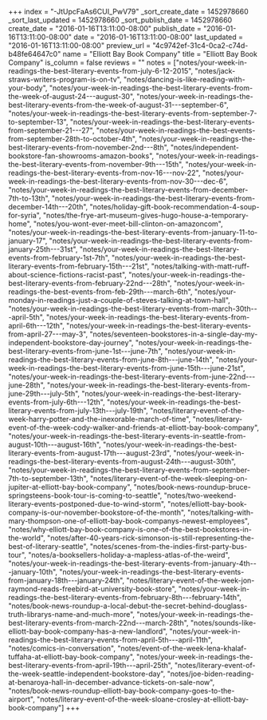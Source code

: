+++
index = "-JtUpcFaAs6CUI_PwV79"
_sort_create_date = 1452978660
_sort_last_updated = 1452978660
_sort_publish_date = 1452978660
create_date = "2016-01-16T13:11:00-08:00"
publish_date = "2016-01-16T13:11:00-08:00"
date = "2016-01-16T13:11:00-08:00"
last_updated = "2016-01-16T13:11:00-08:00"
preview_url = "4c9742ef-31c4-0ca2-c74d-b48fe64647c0"
name = "Elliott Bay Book Company"
title = "Elliott Bay Book Company"
is_column = false
reviews = ""
notes = ["notes/your-week-in-readings-the-best-literary-events-from-july-6-12-2015", "notes/jack-straws-writers-program-is-on-tv", "notes/dancing-is-like-reading-with-your-body", "notes/your-week-in-readings-the-best-literary-events-from-the-week-of-august-24---august-30", "notes/your-week-in-readings-the-best-literary-events-from-the-week-of-august-31---september-6", "notes/your-week-in-readings-the-best-literary-events-from-september-7-to-september-13", "notes/your-week-in-readings-the-best-literary-events-from-september-21---27", "notes/your-week-in-readings-the-best-events-from-september-28th-to-october-4th", "notes/your-week-in-readings-the-best-literary-events-from-november-2nd---8th", "notes/independent-bookstore-fan-showrooms-amazon-books", "notes/your-week-in-readings-the-best-literary-events-from-november-9th---15th", "notes/your-week-in-readings-the-best-literary-events-from-nov-16---nov-22", "notes/your-week-in-readings-the-best-literary-events-from-nov-30---dec-6", "notes/your-week-in-readings-the-best-literary-events-from-december-7th-to-13th", "notes/your-week-in-readings-the-best-literary-events-from-december-14th---20th", "notes/holiday-gift-book-recommendation-4-soup-for-syria", "notes/the-frye-art-museum-gives-hugo-house-a-temporary-home", "notes/you-wont-ever-meet-bill-clinton-on-amazoncom", "notes/your-week-in-readings-the-best-literary-events-from-january-11-to-january-17", "notes/your-week-in-readings-the-best-literary-events-from-january-25th---31st", "notes/your-week-in-readings-the-best-literary-events-from-february-1st-7th", "notes/your-week-in-readings-the-best-literary-events-from-february-15th---21st", "notes/talking-with-matt-ruff-about-science-fictions-racist-past", "notes/your-week-in-readings-the-best-literary-events-from-february-22nd---28th", "notes/your-week-in-readings-the-best-events-from-feb-29th---march-6th", "notes/your-monday-in-readings-just-a-couple-of-steves-talking-at-town-hall", "notes/your-week-in-readings-the-best-literary-events-from-march-30th---april-5th", "notes/your-week-in-readings-the-best-literary-events-from-april-6th---12th", "notes/your-week-in-readings-the-best-literary-events-from-april-27---may-3", "notes/seventeen-bookstores-in-a-single-day-my-independent-bookstore-day-journey", "notes/your-week-in-readings-the-best-literary-events-from-june-1st---june-7th", "notes/your-week-in-readings-the-best-literary-events-from-june-8th---june-14th", "notes/your-week-in-readings-the-best-literary-events-from-june-15th---june-21st", "notes/your-week-in-readings-the-best-literary-events-from-june-22nd---june-28th", "notes/your-week-in-readings-the-best-literary-events-from-june-29th---july-5th", "notes/your-week-in-readings-the-best-literary-events-from-july-6th---12th", "notes/your-week-in-readings-the-best-literary-events-from-july-13th---july-19th", "notes/literary-event-of-the-week-harry-potter-and-the-inexorable-march-of-time", "notes/literary-event-of-the-week-cody-walker-and-friends-at-elliott-bay-book-company", "notes/your-week-in-readings-the-best-literary-events-in-seattle-from-august-10th---august-16th", "notes/your-week-in-readings-the-best-literary-events-from-august-17th---august-23rd", "notes/your-week-in-readings-the-best-literary-events-from-august-24th---august-30th", "notes/your-week-in-readings-the-best-literary-events-from-september-7th-to-september-13th", "notes/literary-event-of-the-week-sleeping-on-jupiter-at-elliott-bay-book-company", "notes/book-news-roundup-bruce-springsteens-book-tour-is-coming-to-seattle", "notes/two-weekend-literary-events-postponed-due-to-wind-storm", "notes/elliott-bay-book-company-is-our-november-bookstore-of-the-month", "notes/talking-with-mary-thompson-one-of-elliott-bay-book-companys-newest-employees", "notes/why-elliott-bay-book-company-is-one-of-the-best-bookstores-in-the-world", "notes/after-40-years-rick-simonson-is-still-representing-the-best-of-literary-seattle", "notes/scenes-from-the-indies-first-party-bus-tour", "notes/a-booksellers-holiday-a-mapless-atlas-of-the-weird", "notes/your-week-in-readings-the-best-literary-events-from-january-4th---january-10th", "notes/your-week-in-readings-the-best-literary-events-from-january-18th---january-24th", "notes/literary-event-of-the-week-jon-raymond-reads-freebird-at-university-book-store", "notes/your-week-in-readings-the-best-literary-events-from-february-8th---february-14th", "notes/book-news-roundup-a-local-debut-the-secret-behind-douglass-truth-librarys-name-and-much-more", "notes/your-week-in-readings-the-best-literary-events-from-march-22nd---march-28th", "notes/sounds-like-elliott-bay-book-company-has-a-new-landlord", "notes/your-week-in-readings-the-best-literary-events-from-april-5th---april-11th", "notes/comics-in-conversation", "notes/event-of-the-week-lena-khalaf-tuffaha-at-elliott-bay-book-company", "notes/your-week-in-readings-the-best-literary-events-from-april-19th---april-25th", "notes/literary-event-of-the-week-seattle-independent-bookstore-day", "notes/joe-biden-reading-at-benaroya-hall-in-december-advance-tickets-on-sale-now", "notes/book-news-roundup-elliott-bay-book-company-goes-to-the-airport", "notes/literary-event-of-the-week-sloane-crosley-at-elliott-bay-book-company"]
+++

